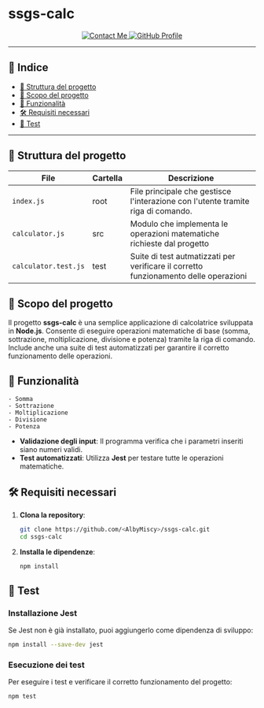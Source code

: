 # ssgs-calc

<p align="center">
  <a href="mailto:albymiscy07@outlook.it">
    <img src="https://img.shields.io/badge/Email-albymiscy07%40outlook.it-blue?logo=gmail&logoColor=white&style=flat" alt="Contact Me" />
  </a>
  <a href="https://github.com/AlbyMiscy">
    <img src="https://img.shields.io/badge/GitHub-AlbyMiscy-181717?logo=github&logoColor=white&style=flat" alt="GitHub Profile" />
  </a>
</p>

---

## 📑 Indice

- [📁 Struttura del progetto](#struttura-del-progettoo)
- [🎯 Scopo del progetto](#scopo-del-progetto)
- [🧠 Funzionalità](#funzionalità)
- [🛠 Requisiti necessari](#requisiti-necessari)
- [🧪 Test](#test)

---

## 📁 Struttura del progetto
| **File** | **Cartella** | **Descrizione** | 
|----------|--------------|-----------------|
| `index.js` | root | File principale che gestisce l'interazione con l'utente tramite riga di comando. |
| `calculator.js` | src | Modulo che implementa le operazioni matematiche richieste dal progetto |
| `calculator.test.js` | test | Suite di test autmatizzati per verificare il corretto funzionamento delle operazioni | 

## 🎯 Scopo del progetto

Il progetto **ssgs-calc** è una semplice applicazione di calcolatrice sviluppata in **Node.js**. Consente di eseguire operazioni matematiche di base (somma, sottrazione, moltiplicazione, divisione e potenza) tramite la riga di comando. Include anche una suite di test automatizzati per garantire il corretto funzionamento delle operazioni.


## 🧠 Funzionalità      
    - Somma
    - Sottrazione
    - Moltiplicazione
    - Divisione
    - Potenza

- **Validazione degli input**: Il programma verifica che i parametri inseriti siano numeri validi.
- **Test automatizzati**: Utilizza **Jest** per testare tutte le operazioni matematiche.


## 🛠 Requisiti necessari
1. **Clona la repository**: 
    ```bash
    git clone https://github.com/<AlbyMiscy>/ssgs-calc.git
    cd ssgs-calc
    ```
2. **Installa le dipendenze**:
    ```bash
    npm install
    ```

## 🧪 Test
### Installazione Jest
Se Jest non è già installato, puoi aggiungerlo come dipendenza di sviluppo:
```bash
npm install --save-dev jest
```

### Esecuzione dei test
Per eseguire i test e verificare il corretto funzionamento del progetto:
```bash
npm test
```


